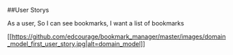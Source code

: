 ##User Storys

As a user,
So I can see bookmarks,
I want a list of bookmarks 

[[https://github.com/edcourage/bookmark_manager/master/images/domain_model_first_user_story.jpg|alt=domain_model]]
